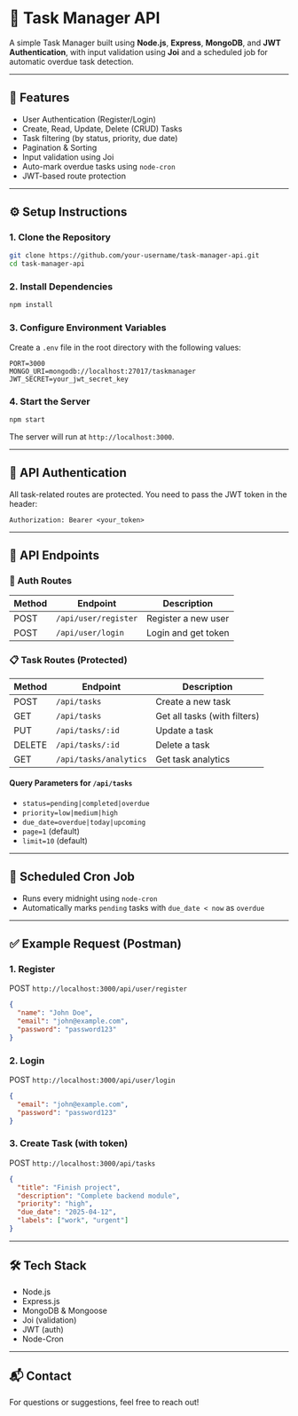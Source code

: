 # 📝 Task Manager API

A simple Task Manager built using **Node.js**, **Express**, **MongoDB**, and **JWT Authentication**, with input validation using **Joi** and a scheduled job for automatic overdue task detection.

---

## 🚀 Features

- User Authentication (Register/Login)
- Create, Read, Update, Delete (CRUD) Tasks
- Task filtering (by status, priority, due date)
- Pagination & Sorting
- Input validation using Joi
- Auto-mark overdue tasks using `node-cron`
- JWT-based route protection

---

## ⚙️ Setup Instructions

### 1. Clone the Repository

```bash
git clone https://github.com/your-username/task-manager-api.git
cd task-manager-api
```

### 2. Install Dependencies

```bash
npm install
```

### 3. Configure Environment Variables

Create a `.env` file in the root directory with the following values:

```
PORT=3000
MONGO_URI=mongodb://localhost:27017/taskmanager
JWT_SECRET=your_jwt_secret_key
```

### 4. Start the Server

```bash
npm start
```

The server will run at `http://localhost:3000`.

---

## 🔐 API Authentication

All task-related routes are protected. You need to pass the JWT token in the header:

```
Authorization: Bearer <your_token>
```

---

## 📮 API Endpoints

### 👤 Auth Routes

| Method | Endpoint             | Description           |
|--------|----------------------|-----------------------|
| POST   | `/api/user/register` | Register a new user   |
| POST   | `/api/user/login`    | Login and get token   |

### 📋 Task Routes (Protected)

| Method | Endpoint                | Description                  |
|--------|-------------------------|------------------------------|
| POST   | `/api/tasks`            | Create a new task            |
| GET    | `/api/tasks`            | Get all tasks (with filters) |
| PUT    | `/api/tasks/:id`        | Update a task                |
| DELETE | `/api/tasks/:id`        | Delete a task                |
| GET    | `/api/tasks/analytics`  | Get task analytics           |

#### Query Parameters for `/api/tasks`

- `status=pending|completed|overdue`
- `priority=low|medium|high`
- `due_date=overdue|today|upcoming`
- `page=1` (default)
- `limit=10` (default)

---

## 📆 Scheduled Cron Job

- Runs every midnight using `node-cron`
- Automatically marks `pending` tasks with `due_date < now` as `overdue`

---

## ✅ Example Request (Postman)

### 1. Register

POST `http://localhost:3000/api/user/register`

```json
{
  "name": "John Doe",
  "email": "john@example.com",
  "password": "password123"
}
```

### 2. Login

POST `http://localhost:3000/api/user/login`

```json
{
  "email": "john@example.com",
  "password": "password123"
}
```

### 3. Create Task (with token)

POST `http://localhost:3000/api/tasks`

```json
{
  "title": "Finish project",
  "description": "Complete backend module",
  "priority": "high",
  "due_date": "2025-04-12",
  "labels": ["work", "urgent"]
}
```

---

## 🛠 Tech Stack

- Node.js
- Express.js
- MongoDB & Mongoose
- Joi (validation)
- JWT (auth)
- Node-Cron

---

## 📬 Contact

For questions or suggestions, feel free to reach out!
